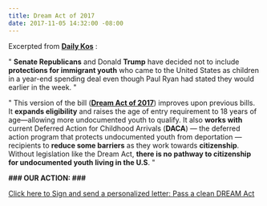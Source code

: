 ```yaml
---
title: Dream Act of 2017
date: 2017-11-05 14:32:00 -08:00
---
```


Excerpted from [**Daily Kos**](https://www.dailykos.com/) :   

"  **Senate Republicans** and Donald **Trump** have decided not to include **protections for immigrant youth** who came to the United States as children in a year-end spending deal even though Paul Ryan had stated they would earlier in the week.  "

"  This version of the bill ([**Dream Act of 2017**](https://www.congress.gov/bill/115th-congress/senate-bill/1615)) improves upon previous bills. It **expands eligibility** and raises the age of entry requirement to 18 years of age—allowing more undocumented youth to qualify. It also **works with** current Deferred Action for Childhood Arrivals (**DACA**) — the deferred action program that protects undocumented youth from deportation — recipients to **reduce some barriers** as they work towards **citizenship**. Without legislation like the Dream Act, **there is no pathway to citizenship for undocumented youth living in the U.S**.  "

**###   OUR ACTION:   ###**

[Click here to Sign and send a personalized letter: Pass a clean DREAM Act](https://www.dailykos.com/campaigns/letters/sign-and-send-a-personalized-letter-pass-a-clean-dream-act-bill?detail=emailaction&link_id=5&can_id=e59665c3f3c1222626c02430d1bf6bdb&source=email-signature-needed-the-deportations-in-statefull-default-your-state-wont-stop-if-congress-wont-act&email_referrer=email_258091&email_subject=signature-needed-the-deportations-in-statefull-default-your-state-wont-stop-if-congress-wont-act)